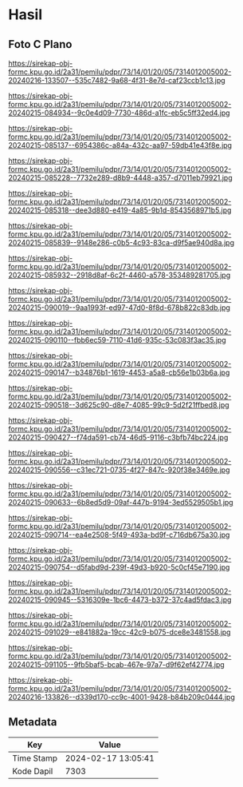 # Hasil

## Foto C Plano

https://sirekap-obj-formc.kpu.go.id/2a31/pemilu/pdpr/73/14/01/20/05/7314012005002-20240216-133507--535c7482-9a68-4f31-8e7d-caf23ccb1c13.jpg

https://sirekap-obj-formc.kpu.go.id/2a31/pemilu/pdpr/73/14/01/20/05/7314012005002-20240215-084934--9c0e4d09-7730-486d-a1fc-eb5c5ff32ed4.jpg

https://sirekap-obj-formc.kpu.go.id/2a31/pemilu/pdpr/73/14/01/20/05/7314012005002-20240215-085137--6954386c-a84a-432c-aa97-59db41e43f8e.jpg

https://sirekap-obj-formc.kpu.go.id/2a31/pemilu/pdpr/73/14/01/20/05/7314012005002-20240215-085228--7732e289-d8b9-4448-a357-d7011eb79921.jpg

https://sirekap-obj-formc.kpu.go.id/2a31/pemilu/pdpr/73/14/01/20/05/7314012005002-20240215-085318--dee3d880-e419-4a85-9b1d-8543568971b5.jpg

https://sirekap-obj-formc.kpu.go.id/2a31/pemilu/pdpr/73/14/01/20/05/7314012005002-20240215-085839--9148e286-c0b5-4c93-83ca-d9f5ae940d8a.jpg

https://sirekap-obj-formc.kpu.go.id/2a31/pemilu/pdpr/73/14/01/20/05/7314012005002-20240215-085932--2918d8af-6c2f-4460-a578-353489281705.jpg

https://sirekap-obj-formc.kpu.go.id/2a31/pemilu/pdpr/73/14/01/20/05/7314012005002-20240215-090019--9aa1993f-ed97-47d0-8f8d-678b822c83db.jpg

https://sirekap-obj-formc.kpu.go.id/2a31/pemilu/pdpr/73/14/01/20/05/7314012005002-20240215-090110--fbb6ec59-7110-41d6-935c-53c083f3ac35.jpg

https://sirekap-obj-formc.kpu.go.id/2a31/pemilu/pdpr/73/14/01/20/05/7314012005002-20240215-090147--b34876b1-1619-4453-a5a8-cb56e1b03b6a.jpg

https://sirekap-obj-formc.kpu.go.id/2a31/pemilu/pdpr/73/14/01/20/05/7314012005002-20240215-090518--3d625c90-d8e7-4085-99c9-5d2f21ffbed8.jpg

https://sirekap-obj-formc.kpu.go.id/2a31/pemilu/pdpr/73/14/01/20/05/7314012005002-20240215-090427--f74da591-cb74-46d5-9116-c3bfb74bc224.jpg

https://sirekap-obj-formc.kpu.go.id/2a31/pemilu/pdpr/73/14/01/20/05/7314012005002-20240215-090556--c31ec721-0735-4f27-847c-920f38e3469e.jpg

https://sirekap-obj-formc.kpu.go.id/2a31/pemilu/pdpr/73/14/01/20/05/7314012005002-20240215-090633--6b8ed5d9-09af-447b-9194-3ed5529505b1.jpg

https://sirekap-obj-formc.kpu.go.id/2a31/pemilu/pdpr/73/14/01/20/05/7314012005002-20240215-090714--ea4e2508-5f49-493a-bd9f-c716db675a30.jpg

https://sirekap-obj-formc.kpu.go.id/2a31/pemilu/pdpr/73/14/01/20/05/7314012005002-20240215-090754--d5fabd9d-239f-49d3-b920-5c0cf45e7190.jpg

https://sirekap-obj-formc.kpu.go.id/2a31/pemilu/pdpr/73/14/01/20/05/7314012005002-20240215-090945--5316309e-1bc6-4473-b372-37c4ad5fdac3.jpg

https://sirekap-obj-formc.kpu.go.id/2a31/pemilu/pdpr/73/14/01/20/05/7314012005002-20240215-091029--e841882a-19cc-42c9-b075-dce8e3481558.jpg

https://sirekap-obj-formc.kpu.go.id/2a31/pemilu/pdpr/73/14/01/20/05/7314012005002-20240215-091105--9fb5baf5-bcab-467e-97a7-d9f62ef42774.jpg

https://sirekap-obj-formc.kpu.go.id/2a31/pemilu/pdpr/73/14/01/20/05/7314012005002-20240216-133826--d339d170-cc9c-4001-9428-b84b209c0444.jpg


## Metadata

| Key        | Value               |
| ---------- | ------------------- |
| Time Stamp | 2024-02-17 13:05:41 |
| Kode Dapil | 7303                |




